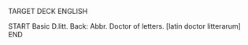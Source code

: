 TARGET DECK
ENGLISH

START
Basic
D.litt.
Back: Abbr. Doctor of letters. [latin doctor litterarum]
END

